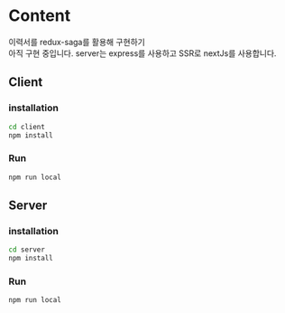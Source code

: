 # Content
이력서를 redux-saga를 활용해 구현하기  
아직 구현 중입니다.
server는 express를 사용하고 SSR로 nextJs를 사용합니다.
## Client
### installation
```bash
cd client
npm install
```
### Run
```bash
npm run local
```
## Server
### installation
```bash
cd server
npm install
```
### Run
```bash
npm run local
```
